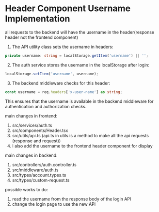 # Header Component Username Implementation

all requests to the backend will have the username in the header(response header not the frontend component)

1. The API utility class sets the username in headers:

```typescript
private username: string = localStorage.getItem('username') || '';
```

2. The auth service stores the username in the localStorage after login:

```typescript
localStorage.setItem('username', username);
```

3. The backend middleware checks for this header:

```typescript
const username = req.headers['x-user-name'] as string;
```

This ensures that the username is available in the backend middleware for authentication and authorization checks.

main changes in frontend:
1. src/services/auth.ts
2. src/components/Header.tsx
3. src/utils/api.ts
(api.ts in utils is a method to make all the api requests (response and request))
4. I also add the username to the frontend header component for display

main changes in backend:
1. src/controllers/auth.controller.ts
2. src/middleware/auth.ts
3. src/types/account.types.ts
4. src/types/custom-request.ts


possible works to do:
1. read the username from the response body of the login API
2. change the login page to use the new API

